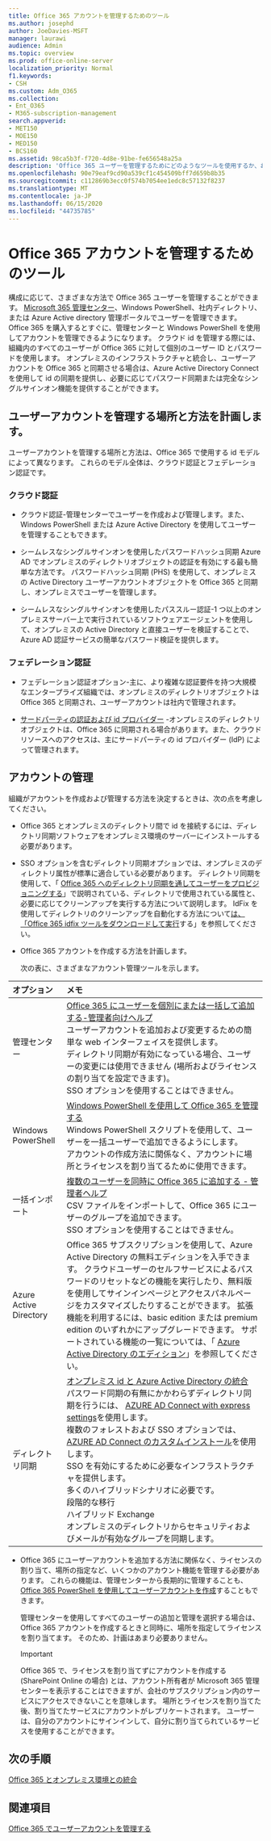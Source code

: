 ```yaml
---
title: Office 365 アカウントを管理するためのツール
ms.author: josephd
author: JoeDavies-MSFT
manager: laurawi
audience: Admin
ms.topic: overview
ms.prod: office-online-server
localization_priority: Normal
f1.keywords:
- CSH
ms.custom: Adm_O365
ms.collection:
- Ent_O365
- M365-subscription-management
search.appverid:
- MET150
- MOE150
- MED150
- BCS160
ms.assetid: 98ca5b3f-f720-4d8e-91be-fe656548a25a
description: 'Office 365 ユーザーを管理するためにどのようなツールを使用するか、およびどのように使用できるかについては、ユーザー id の管理方法によって異なります。 '
ms.openlocfilehash: 90e79eaf9cd90a539cf1c454509bff7d659b8b35
ms.sourcegitcommit: c112869b3ecc0f574b7054ee1edc8c57132f8237
ms.translationtype: MT
ms.contentlocale: ja-JP
ms.lasthandoff: 06/15/2020
ms.locfileid: "44735785"
---
```

# <a name="tools-to-manage-office-365-accounts"></a>Office 365 アカウントを管理するためのツール

構成に応じて、さまざまな方法で Office 365 ユーザーを管理することができます。 [Microsoft 365 管理センター](https://admin.microsoft.com)、Windows PowerShell、社内ディレクトリ、または Azure Active directory 管理ポータルでユーザーを管理できます。 Office 365 を購入するとすぐに、管理センターと Windows PowerShell を使用してアカウントを管理できるようになります。 クラウド id を管理する際には、組織内のすべてのユーザーが Office 365 に対して個別のユーザー ID とパスワードを使用します。 オンプレミスのインフラストラクチャと統合し、ユーザーアカウントを Office 365 と同期させる場合は、Azure Active Directory Connect を使用して id の同期を提供し、必要に応じてパスワード同期または完全なシングルサインオン機能を提供することができます。
  
## <a name="plan-for-where-and-how-you-will-manage-your-user-accounts"></a>ユーザーアカウントを管理する場所と方法を計画します。

ユーザーアカウントを管理する場所と方法は、Office 365 で使用する id モデルによって異なります。 これらのモデル全体は、クラウド認証とフェデレーション認証です。
  
### <a name="cloud-authentication"></a>クラウド認証

- クラウド認証-管理センターでユーザーを作成および管理します。また、Windows PowerShell または Azure Active Directory を使用してユーザーを管理することもできます。 
    
- シームレスなシングルサインオンを使用したパスワードハッシュ同期 Azure AD でオンプレミスのディレクトリオブジェクトの認証を有効にする最も簡単な方法です。 パスワードハッシュ同期 (PHS) を使用して、オンプレミスの Active Directory ユーザーアカウントオブジェクトを Office 365 と同期し、オンプレミスでユーザーを管理します。 
    
- シームレスなシングルサインオンを使用したパススルー認証-1 つ以上のオンプレミスサーバー上で実行されているソフトウェアエージェントを使用して、オンプレミスの Active Directory と直接ユーザーを検証することで、Azure AD 認証サービスの簡単なパスワード検証を提供します。 
    
### <a name="federated-authentication"></a>フェデレーション認証

- フェデレーション認証オプション-主に、より複雑な認証要件を持つ大規模なエンタープライズ組織では、オンプレミスのディレクトリオブジェクトは Office 365 と同期され、ユーザーアカウントは社内で管理されます。 
    
- [サードパーティの認証および id プロバイダー](about-office-365-identity.md) -オンプレミスのディレクトリオブジェクトは、Office 365 に同期される場合があります。また、クラウドリソースへのアクセスは、主にサードパーティの id プロバイダー (IdP) によって管理されます。 
    
## <a name="managing-accounts"></a>アカウントの管理

組織がアカウントを作成および管理する方法を決定するときは、次の点を考慮してください。
  
- Office 365 とオンプレミスのディレクトリ間で id を接続するには、ディレクトリ同期ソフトウェアをオンプレミス環境のサーバーにインストールする必要があります。
    
- SSO オプションを含むディレクトリ同期オプションでは、オンプレミスのディレクトリ属性が標準に適合している必要があります。 ディレクトリ同期を使用して、「 [Office 365 へのディレクトリ同期を通してユーザーをプロビジョニングする](prepare-for-directory-synchronization.md)」で説明されている、ディレクトリで使用されている属性と、必要に応じてクリーンアップを実行する方法について説明します。 IdFix を使用してディレクトリのクリーンアップを自動化する方法について[は、「Office 365 idfix ツールをダウンロードして実行](install-and-run-idfix.md)する」を参照してください。 
    
- Office 365 アカウントを作成する方法を計画します。
    
    次の表に、さまざまなアカウント管理ツールを示します。
    
|**オプション**|**メモ**|
|:-----|:-----|
|管理センター  <br/> |[Office 365 にユーザーを個別にまたは一括して追加する-管理者向けヘルプ](https://support.office.com/article/1970f7d6-03b5-442f-b385-5880b9c256ec) <br/>  ユーザーアカウントを追加および変更するための簡単な web インターフェイスを提供します。  <br/>  ディレクトリ同期が有効になっている場合、ユーザーの変更には使用できません (場所およびライセンスの割り当てを設定できます)。  <br/>  SSO オプションを使用することはできません。  <br/> |
|Windows PowerShell  <br/> |[Windows PowerShell を使用して Office 365 を管理する](https://go.microsoft.com/fwlink/p/?LinkId=698471) <br/>  Windows PowerShell スクリプトを使用して、ユーザーを一括ユーザーで追加できるようにします。  <br/>  アカウントの作成方法に関係なく、アカウントに場所とライセンスを割り当てるために使用できます。  <br/> |
|一括インポート  <br/> |[複数のユーザーを同時に Office 365 に追加する - 管理者ヘルプ](add-several-users-at-the-same-time.md) <br/>  CSV ファイルをインポートして、Office 365 にユーザーのグループを追加できます。  <br/>  SSO オプションを使用することはできません。  <br/> |
|Azure Active Directory  <br/> |Office 365 サブスクリプションを使用して、Azure Active Directory の無料エディションを入手できます。 クラウドユーザーのセルフサービスによるパスワードのリセットなどの機能を実行したり、無料版を使用してサインインページとアクセスパネルページをカスタマイズしたりすることができます。 拡張機能を利用するには、basic edition または premium edition のいずれかにアップグレードできます。 サポートされている機能の一覧については、「 [Azure Active Directory のエディション](https://go.microsoft.com/fwlink/p/?LinkId=698465)」を参照してください。  <br/> |
|ディレクトリ同期  <br/> |[オンプレミス id と Azure Active Directory の統合](https://go.microsoft.com/fwlink/p/?LinkID=624168) <br/>  パスワード同期の有無にかかわらずディレクトリ同期を行うには、 [AZURE AD Connect with express settings](https://go.microsoft.com/fwlink/p/?LinkID=698537)を使用します。  <br/>  複数のフォレストおよび SSO オプションでは、 [AZURE AD Connect のカスタムインストール](https://go.microsoft.com/fwlink/p/?LinkId=698430)を使用します。  <br/>  SSO を有効にするために必要なインフラストラクチャを提供します。  <br/>  多くのハイブリッドシナリオに必要です。  <br/>  段階的な移行  <br/>  ハイブリッド Exchange  <br/>  オンプレミスのディレクトリからセキュリティおよびメールが有効なグループを同期します。  <br/> |
   
- Office 365 にユーザーアカウントを追加する方法に関係なく、ライセンスの割り当て、場所の指定など、いくつかのアカウント機能を管理する必要があります。 これらの機能は、管理センターから長期的に管理することも、 [Office 365 PowerShell を使用してユーザーアカウントを作成](https://go.microsoft.com/fwlink/p/?LinkId=717083)することもできます。
    
    管理センターを使用してすべてのユーザーの追加と管理を選択する場合は、Office 365 アカウントを作成するときと同時に、場所を指定してライセンスを割り当てます。 そのため、計画はあまり必要ありません。
    
    > [!IMPORTANT]
    > Office 365 で、ライセンスを割り当てずにアカウントを作成する (SharePoint Online の場合) とは、アカウント所有者が Microsoft 365 管理センターを表示することはできますが、会社のサブスクリプション内のサービスにアクセスできないことを意味します。 場所とライセンスを割り当てた後、割り当てたサービスにアカウントがレプリケートされます。 ユーザーは、自分のアカウントにサインインして、自分に割り当てられているサービスを使用することができます。 
  
## <a name="next-steps"></a>次の手順

[Office 365 とオンプレミス環境との統合](office-365-integration.md)
  
## <a name="see-also"></a>関連項目

[Office 365 でユーザーアカウントを管理する](https://support.office.com/article/3204162b-0b6c-4838-8a11-394b9bfd31de.aspx)
  

